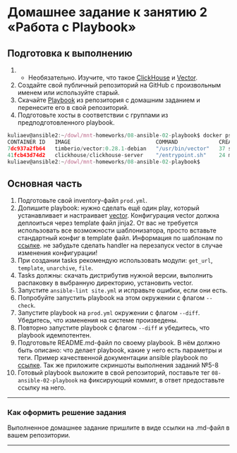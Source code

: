 # Домашнее задание к занятию 2 «Работа с Playbook»

## Подготовка к выполнению

1. * Необязательно. Изучите, что такое [ClickHouse](https://www.youtube.com/watch?v=fjTNS2zkeBs) и [Vector](https://www.youtube.com/watch?v=CgEhyffisLY).
2. Создайте свой публичный репозиторий на GitHub с произвольным именем или используйте старый.
3. Скачайте [Playbook](./playbook/) из репозитория с домашним заданием и перенесите его в свой репозиторий.
4. Подготовьте хосты в соответствии с группами из предподготовленного playbook.


 ```javascript
kuliaev@ansible2:~/dowl/mnt-homeworks/08-ansible-02-playbook$ docker ps -a
CONTAINER ID   IMAGE                           COMMAND             CREATED          STATUS          PORTS                          NAMES
7dc937a2fb64   timberio/vector:0.28.1-debian   "/usr/bin/vector"   37 seconds ago   Up 34 seconds                                  vector
41fcb43d74d2   clickhouse/clickhouse-server    "/entrypoint.sh"    24 minutes ago   Up 24 minutes   8123/tcp, 9000/tcp, 9009/tcp   clickhouse-server
kuliaev@ansible2:~/dowl/mnt-homeworks/08-ansible-02-playbook$ 
 ```

## Основная часть

1. Подготовьте свой inventory-файл `prod.yml`.
2. Допишите playbook: нужно сделать ещё один play, который устанавливает и настраивает [vector](https://vector.dev). Конфигурация vector должна деплоиться через template файл jinja2. От вас не требуется использовать все возможности шаблонизатора, просто вставьте стандартный конфиг в template файл. Информация по шаблонам по [ссылке](https://www.dmosk.ru/instruktions.php?object=ansible-nginx-install). не забудьте сделать handler на перезапуск vector в случае изменения конфигурации!
3. При создании tasks рекомендую использовать модули: `get_url`, `template`, `unarchive`, `file`.
4. Tasks должны: скачать дистрибутив нужной версии, выполнить распаковку в выбранную директорию, установить vector.
5. Запустите `ansible-lint site.yml` и исправьте ошибки, если они есть.
6. Попробуйте запустить playbook на этом окружении с флагом `--check`.
7. Запустите playbook на `prod.yml` окружении с флагом `--diff`. Убедитесь, что изменения на системе произведены.
8. Повторно запустите playbook с флагом `--diff` и убедитесь, что playbook идемпотентен.
9. Подготовьте README.md-файл по своему playbook. В нём должно быть описано: что делает playbook, какие у него есть параметры и теги. Пример качественной документации ansible playbook по [ссылке](https://github.com/opensearch-project/ansible-playbook). Так же приложите скриншоты выполнения заданий №5-8
10. Готовый playbook выложите в свой репозиторий, поставьте тег `08-ansible-02-playbook` на фиксирующий коммит, в ответ предоставьте ссылку на него.

---

### Как оформить решение задания

Выполненное домашнее задание пришлите в виде ссылки на .md-файл в вашем репозитории.

---
